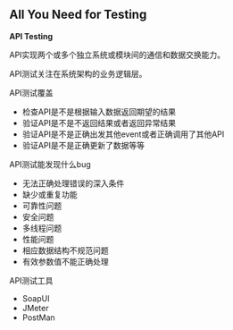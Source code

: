 ## All You Need for Testing

**API Testing**

API实现两个或多个独立系统或模块间的通信和数据交换能力。

API测试关注在系统架构的业务逻辑层。

API测试覆盖
- 检查API是不是根据输入数据返回期望的结果
- 验证API是不是不返回结果或者返回异常结果
- 验证API是不是正确出发其他event或者正确调用了其他API
- 验证API是不是正确更新了数据等等

API测试能发现什么bug
- 无法正确处理错误的深入条件
- 缺少或重复功能
- 可靠性问题
- 安全问题
- 多线程问题
- 性能问题
- 相应数据结构不规范问题
- 有效参数值不能正确处理

API测试工具
- SoapUI
- JMeter
- PostMan

